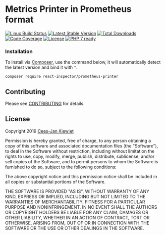 # Metrics Printer in Prometheus format

[![Linux Build Status](https://travis-ci.org/reactphp-inspector/prometheus-printer.png)](https://travis-ci.org/reactphp-inspector/prometheus-printer)
[![Latest Stable Version](https://poser.pugx.org/react-inspector/prometheus-printer/v/stable.png)](https://packagist.org/packages/react-inspector/prometheus-printer)
[![Total Downloads](https://poser.pugx.org/react-inspector/prometheus-printer/downloads.png)](https://packagist.org/packages/react-inspector/prometheus-printer)
[![Code Coverage](https://scrutinizer-ci.com/g/reactphp-inspector/prometheus-printer/badges/coverage.png?b=master)](https://scrutinizer-ci.com/g/reactphp-inspector/prometheus-printer/?branch=master)
[![License](https://poser.pugx.org/react-inspector/prometheus-printer/license.png)](https://packagist.org/packages/react-inspector/prometheus-printer)
[![PHP 7 ready](http://php7ready.timesplinter.ch/reactphp-inspector/prometheus-printer/badge.svg)](https://travis-ci.org/reactphp-inspector/prometheus-printer)

### Installation ###

To install via [Composer](http://getcomposer.org/), use the command below, it will automatically detect the latest version and bind it with `^`.

```
composer require react-inspector/prometheus-printer 
```

## Contributing ##

Please see [CONTRIBUTING](CONTRIBUTING.md) for details.

## License ##

Copyright 2019 [Cees-Jan Kiewiet](http://wyrihaximus.net/)

Permission is hereby granted, free of charge, to any person
obtaining a copy of this software and associated documentation
files (the "Software"), to deal in the Software without
restriction, including without limitation the rights to use,
copy, modify, merge, publish, distribute, sublicense, and/or sell
copies of the Software, and to permit persons to whom the
Software is furnished to do so, subject to the following
conditions:

The above copyright notice and this permission notice shall be
included in all copies or substantial portions of the Software.

THE SOFTWARE IS PROVIDED "AS IS", WITHOUT WARRANTY OF ANY KIND,
EXPRESS OR IMPLIED, INCLUDING BUT NOT LIMITED TO THE WARRANTIES
OF MERCHANTABILITY, FITNESS FOR A PARTICULAR PURPOSE AND
NONINFRINGEMENT. IN NO EVENT SHALL THE AUTHORS OR COPYRIGHT
HOLDERS BE LIABLE FOR ANY CLAIM, DAMAGES OR OTHER LIABILITY,
WHETHER IN AN ACTION OF CONTRACT, TORT OR OTHERWISE, ARISING
FROM, OUT OF OR IN CONNECTION WITH THE SOFTWARE OR THE USE OR
OTHER DEALINGS IN THE SOFTWARE.

